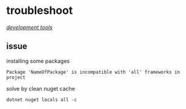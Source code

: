 # troubleshoot

*[development tools](../README.md#development-tools)*

## issue

installing some packages

```
Package 'NameOfPackage' is incompatible with 'all' frameworks in project
```

solve by clean nuget cache

```
dotnet nuget locals all -c
```
